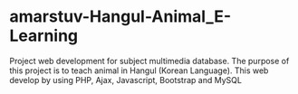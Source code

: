 # amarstuv-Hangul-Animal_E-Learning
Project web development for subject multimedia database. The purpose of this project is to teach animal in Hangul (Korean Language). This web develop by using PHP, Ajax, Javascript, Bootstrap and MySQL
